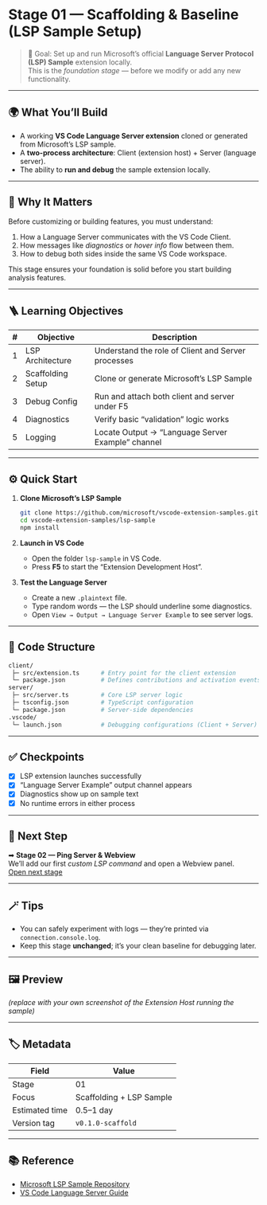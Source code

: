 # Stage 01 — Scaffolding & Baseline (LSP Sample Setup)

> 🎯 Goal: Set up and run Microsoft’s official **Language Server Protocol (LSP) Sample** extension locally.  
> This is the *foundation stage* — before we modify or add any new functionality.

---

## 🌍 What You’ll Build
- A working **VS Code Language Server extension** cloned or generated from Microsoft’s LSP sample.
- A **two-process architecture**: Client (extension host) + Server (language server).
- The ability to **run and debug** the sample extension locally.

---

## 🧠 Why It Matters
Before customizing or building features, you must understand:
1. How a Language Server communicates with the VS Code Client.  
2. How messages like *diagnostics* or *hover info* flow between them.  
3. How to debug both sides inside the same VS Code workspace.  

This stage ensures your foundation is solid before you start building analysis features.

---

## 🪜 Learning Objectives
| # | Objective | Description |
|---|------------|-------------|
| 1 | LSP Architecture | Understand the role of Client and Server processes |
| 2 | Scaffolding Setup | Clone or generate Microsoft’s LSP Sample |
| 3 | Debug Config | Run and attach both client and server under F5 |
| 4 | Diagnostics | Verify basic “validation” logic works |
| 5 | Logging | Locate Output → “Language Server Example” channel |

---

## ⚙️ Quick Start
1. **Clone Microsoft’s LSP Sample**
   ```bash
   git clone https://github.com/microsoft/vscode-extension-samples.git
   cd vscode-extension-samples/lsp-sample
   npm install
   ```

2. **Launch in VS Code**
   - Open the folder `lsp-sample` in VS Code.
   - Press **F5** to start the “Extension Development Host”.

3. **Test the Language Server**
   - Create a new `.plaintext` file.
   - Type random words — the LSP should underline some diagnostics.
   - Open `View → Output → Language Server Example` to see server logs.

---

## 🧩 Code Structure
```bash
client/
 ├─ src/extension.ts      # Entry point for the client extension
 └─ package.json          # Defines contributions and activation events
server/
 ├─ src/server.ts         # Core LSP server logic
 ├─ tsconfig.json         # TypeScript configuration
 └─ package.json          # Server-side dependencies
.vscode/
 └─ launch.json           # Debugging configurations (Client + Server)
```

---

## ✅ Checkpoints
- [x] LSP extension launches successfully  
- [x] “Language Server Example” output channel appears  
- [x] Diagnostics show up on sample text  
- [x] No runtime errors in either process  

---

## 🧭 Next Step
➡ **Stage 02 — Ping Server & Webview**  
We’ll add our first *custom LSP command* and open a Webview panel.  
[Open next stage](../stage_02_ping_server_and_webview/README.md)

---

## 🪄 Tips
- You can safely experiment with logs — they’re printed via `connection.console.log`.
- Keep this stage **unchanged**; it’s your clean baseline for debugging later.

---

## 🖼️ Preview
*(replace with your own screenshot of the Extension Host running the sample)*

---

## 🏷️ Metadata
| Field | Value |
| --- | --- |
| Stage | 01 |
| Focus | Scaffolding + LSP Sample |
| Estimated time | 0.5–1 day |
| Version tag | `v0.1.0-scaffold` |

---

## 📚 Reference
- [Microsoft LSP Sample Repository](https://github.com/microsoft/vscode-extension-samples/tree/main/lsp-sample)
- [VS Code Language Server Guide](https://code.visualstudio.com/api/language-extensions/language-server-extension-guide)
